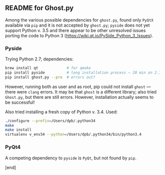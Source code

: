 ## README for Ghost.py
 
Among the various possible dependencies for `ghost.py`, found only `PyQtX` available via `pip` and it is not accepted by `ghost.py`; `pyside` does not yet support Python v. 3.5 and there appear to be other unresolved issues porting the code to Python 3 (https://wiki.qt.io/PySide_Python_3_Issues).

### Pyside

Trying Python 2.7; dependencies:

```bash
brew install qt             # for qmake
pip install pyside          # long installation process — 20 min on 2.7 Ghz i7
pip install ghost.py --pre  # errors out?
```

However, running both as user and as root, pip could not install `ghost` — there were `clang` errors. It may be that `ghost` is a different library; also tried `Ghost.py`, but there are still errors. However, installation actually seems to be successful!

Also tried installing a fresh copy of Python v. 3.4. Used:

```bash
./configure --prefix=/Users/dpb/.python34
make
make install
virtualenv v_env34 --python=/Users/dpb/.python34/bin/python3.4
```

### PyQt4

A competing dependency to `pyside` is `PyQt`, but not found by `pip`.

[end]